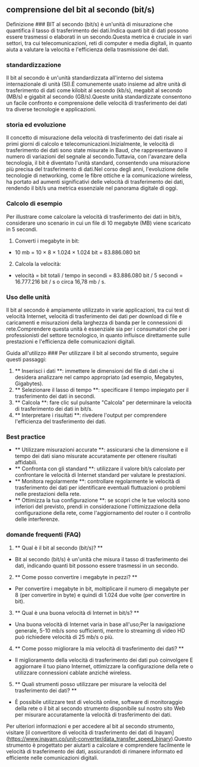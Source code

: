 ## comprensione del bit al secondo (bit/s)

Definizione ###
BIT al secondo (bit/s) è un'unità di misurazione che quantifica il tasso di trasferimento dei dati.Indica quanti bit di dati possono essere trasmessi o elaborati in un secondo.Questa metrica è cruciale in vari settori, tra cui telecomunicazioni, reti di computer e media digitali, in quanto aiuta a valutare la velocità e l'efficienza della trasmissione dei dati.

### standardizzazione
Il bit al secondo è un'unità standardizzata all'interno del sistema internazionale di unità (SI).È comunemente usato insieme ad altre unità di trasferimento di dati come kilobit al secondo (kb/s), megabit al secondo (MB/s) e gigabit al secondo (GB/s).Queste unità standardizzate consentono un facile confronto e comprensione delle velocità di trasferimento dei dati tra diverse tecnologie e applicazioni.

### storia ed evoluzione
Il concetto di misurazione della velocità di trasferimento dei dati risale ai primi giorni di calcolo e telecomunicazioni.Inizialmente, le velocità di trasferimento dei dati sono state misurate in Baud, che rappresentavano il numero di variazioni del segnale al secondo.Tuttavia, con l'avanzare della tecnologia, il bit è diventato l'unità standard, consentendo una misurazione più precisa del trasferimento di dati.Nel corso degli anni, l'evoluzione delle tecnologie di networking, come le fibre ottiche e la comunicazione wireless, ha portato ad aumenti significativi delle velocità di trasferimento dei dati, rendendo il bit/s una metrica essenziale nel panorama digitale di oggi.

### Calcolo di esempio
Per illustrare come calcolare la velocità di trasferimento dei dati in bit/s, considerare uno scenario in cui un file di 10 megabyte (MB) viene scaricato in 5 secondi.

1. Converti i megabyte in bit:
- 10 mb = 10 × 8 × 1.024 × 1.024 bit = 83.886.080 bit
2. Calcola la velocità:
- velocità = bit totali / tempo in secondi = 83.886.080 bit / 5 secondi = 16.777.216 bit / s o circa 16,78 mb / s.

### Uso delle unità
Il bit al secondo è ampiamente utilizzato in varie applicazioni, tra cui test di velocità Internet, velocità di trasferimento dei dati per download di file e caricamenti e misurazioni della larghezza di banda per le connessioni di rete.Comprendere questa unità è essenziale sia per i consumatori che per i professionisti del settore tecnologico, in quanto influisce direttamente sulle prestazioni e l'efficienza delle comunicazioni digitali.

Guida all'utilizzo ###
Per utilizzare il bit al secondo strumento, seguire questi passaggi:

1. ** Inserisci i dati **: immettere le dimensioni del file di dati che si desidera analizzare nel campo appropriato (ad esempio, Megabytes, Gigabytes).
2. ** Selezionare il lasso di tempo **: specificare il tempo impiegato per il trasferimento dei dati in secondi.
3. ** Calcola **: fare clic sul pulsante "Calcola" per determinare la velocità di trasferimento dei dati in bit/s.
4. ** Interpretare i risultati **: rivedere l'output per comprendere l'efficienza del trasferimento dei dati.

### Best practice
- ** Utilizzare misurazioni accurate **: assicurarsi che la dimensione e il tempo dei dati siano misurate accuratamente per ottenere risultati affidabili.
- ** Confronta con gli standard **: utilizzare il valore bit/s calcolato per confrontare le velocità di Internet standard per valutare le prestazioni.
- ** Monitora regolarmente **: controllare regolarmente le velocità di trasferimento dei dati per identificare eventuali fluttuazioni o problemi nelle prestazioni della rete.
- ** Ottimizza la tua configurazione **: se scopri che le tue velocità sono inferiori del previsto, prendi in considerazione l'ottimizzazione della configurazione della rete, come l'aggiornamento del router o il controllo delle interferenze.

### domande frequenti (FAQ)

1. ** Qual è il bit al secondo (bit/s)? **
- Bit al secondo (bit/s) è un'unità che misura il tasso di trasferimento dei dati, indicando quanti bit possono essere trasmessi in un secondo.

2. ** Come posso convertire i megabyte in pezzi? **
- Per convertire i megabyte in bit, moltiplicare il numero di megabyte per 8 (per convertire in byte) e quindi di 1.024 due volte (per convertire in bit).

3. ** Qual è una buona velocità di Internet in bit/s? **
- Una buona velocità di Internet varia in base all'uso;Per la navigazione generale, 5-10 mb/s sono sufficienti, mentre lo streaming di video HD può richiedere velocità di 25 mb/s o più.

4. ** Come posso migliorare la mia velocità di trasferimento dei dati? **
- Il miglioramento della velocità di trasferimento dei dati può coinvolgere E aggiornare il tuo piano Internet, ottimizzare la configurazione della rete o utilizzare connessioni cablate anziché wireless.

5. ** Quali strumenti posso utilizzare per misurare la velocità del trasferimento dei dati? **
- È possibile utilizzare test di velocità online, software di monitoraggio della rete o il bit al secondo strumento disponibile sul nostro sito Web per misurare accuratamente la velocità di trasferimento dei dati.

Per ulteriori informazioni e per accedere al bit al secondo strumento, visitare [il convertitore di velocità di trasferimento dei dati di Inayam] (https://www.inayam.co/unit-converter/data_transfer_speed_binary).Questo strumento è progettato per aiutarti a calcolare e comprendere facilmente le velocità di trasferimento dei dati, assicurandoti di rimanere informato ed efficiente nelle comunicazioni digitali.